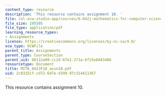 ```yaml
---
content_type: resource
description: 'This resource contains assignment 10. '
file: /ol-ocw-studio-app/courses/6-042j-mathematics-for-computer-science-fall-2010/2c8325cfcd72647ed39997c314411367_MIT6_042JF10_assn10.pdf
file_size: 195505
file_type: application/pdf
learning_resource_types:
- Assignments
license: https://creativecommons.org/licenses/by-nc-sa/4.0/
ocw_type: OCWFile
parent_title: Assignments
parent_type: CourseSection
parent_uid: 08112a09-cc2d-67e2-273a-6f15e8d43486
resourcetype: Document
title: MIT6_042JF10_assn10.pdf
uid: 2c8325cf-cd72-647e-d399-97c314411367
---
```

This resource contains assignment 10. 